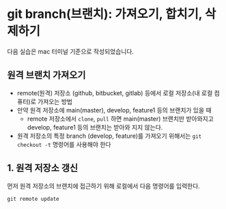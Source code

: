 # git branch(브랜치): 가져오기, 합치기, 삭제하기



다음 실습은 mac 터미널 기준으로 작성되었습니다.



## 원격 브랜치 가져오기 

* remote(원격) 저장소 (github, bitbucket, gitlab) 등에서 로컬 저장소(내 로컬 컴퓨터)로 가져오는 방법
* 만약 원격 저장소에 main(master), develop, feature1 등의 브랜치가 있을 때
  * remote 저장소에서 `clone`, `pull` 하면 main(master) 브랜치만 받아와지고 develop, feature1 등의 브랜치는 받아와 지지 않는다.
* 원격 저장소의 특정 branch (develop, feature)를 가져오기 위해서는 `git checkout -t` 명령어를 사용해야 한다



## 1. 원격 저장소 갱신

먼저 원격 저장소의 브랜치에 접근하기 위해 로컬에서 다음 명령어를 입력한다.

```
git remote update
```

